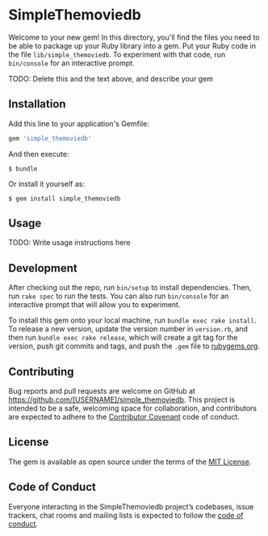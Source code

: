 # SimpleThemoviedb

Welcome to your new gem! In this directory, you'll find the files you need to be able to package up your Ruby library into a gem. Put your Ruby code in the file `lib/simple_themoviedb`. To experiment with that code, run `bin/console` for an interactive prompt.

TODO: Delete this and the text above, and describe your gem

## Installation

Add this line to your application's Gemfile:

```ruby
gem 'simple_themoviedb'
```

And then execute:

    $ bundle

Or install it yourself as:

    $ gem install simple_themoviedb

## Usage

TODO: Write usage instructions here

## Development

After checking out the repo, run `bin/setup` to install dependencies. Then, run `rake spec` to run the tests. You can also run `bin/console` for an interactive prompt that will allow you to experiment.

To install this gem onto your local machine, run `bundle exec rake install`. To release a new version, update the version number in `version.rb`, and then run `bundle exec rake release`, which will create a git tag for the version, push git commits and tags, and push the `.gem` file to [rubygems.org](https://rubygems.org).

## Contributing

Bug reports and pull requests are welcome on GitHub at https://github.com/[USERNAME]/simple_themoviedb. This project is intended to be a safe, welcoming space for collaboration, and contributors are expected to adhere to the [Contributor Covenant](http://contributor-covenant.org) code of conduct.

## License

The gem is available as open source under the terms of the [MIT License](https://opensource.org/licenses/MIT).

## Code of Conduct

Everyone interacting in the SimpleThemoviedb project’s codebases, issue trackers, chat rooms and mailing lists is expected to follow the [code of conduct](https://github.com/[USERNAME]/simple_themoviedb/blob/master/CODE_OF_CONDUCT.md).
